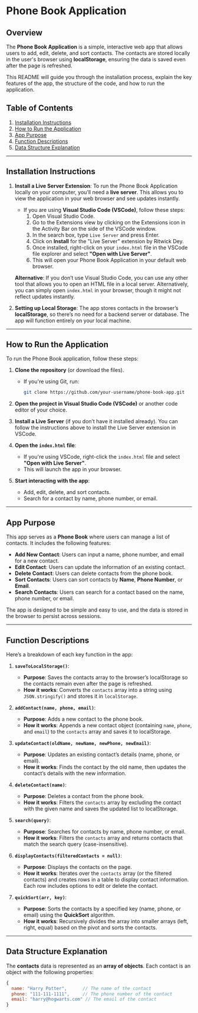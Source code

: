 # Phone Book Application

## Overview

The **Phone Book Application** is a simple, interactive web app that allows users to add, edit, delete, and sort contacts. The contacts are stored locally in the user's browser using **localStorage**, ensuring the data is saved even after the page is refreshed.

This README will guide you through the installation process, explain the key features of the app, the structure of the code, and how to run the application.

## Table of Contents

1. [Installation Instructions](#installation-instructions)
2. [How to Run the Application](#how-to-run-the-application)
3. [App Purpose](#app-purpose)
4. [Function Descriptions](#function-descriptions)
5. [Data Structure Explanation](#data-structure-explanation)

---

## Installation Instructions

1. **Install a Live Server Extension**:
    To run the Phone Book Application locally on your computer, you’ll need a **live server**. This allows you to view the application in your web browser and see updates instantly.

    - If you are using **Visual Studio Code (VSCode)**, follow these steps:
      1. Open Visual Studio Code.
      2. Go to the Extensions view by clicking on the Extensions icon in the Activity Bar on the side of the VSCode window.
      3. In the search box, type `Live Server` and press Enter.
      4. Click on **Install** for the "Live Server" extension by Ritwick Dey.
      5. Once installed, right-click on your `index.html` file in the VSCode file explorer and select **"Open with Live Server"**.
      6. This will open your Phone Book Application in your default web browser.

    **Alternative**: If you don’t use Visual Studio Code, you can use any other tool that allows you to open an HTML file in a local server. Alternatively, you can simply open `index.html` in your browser, though it might not reflect updates instantly.

2. **Setting up Local Storage**:
    The app stores contacts in the browser’s **localStorage**, so there’s no need for a backend server or database. The app will function entirely on your local machine.

---

## How to Run the Application

To run the Phone Book application, follow these steps:

1. **Clone the repository** (or download the files).
    - If you're using Git, run:
      ```bash
      git clone https://github.com/your-username/phone-book-app.git
      ```

2. **Open the project in Visual Studio Code (VSCode)** or another code editor of your choice.

3. **Install a Live Server** (if you don’t have it installed already). You can follow the instructions above to install the Live Server extension in VSCode.

4. **Open the `index.html` file**:
    - If you're using VSCode, right-click the `index.html` file and select **"Open with Live Server"**.
    - This will launch the app in your browser.

5. **Start interacting with the app**:
    - Add, edit, delete, and sort contacts.
    - Search for a contact by name, phone number, or email.

---

## App Purpose

This app serves as a **Phone Book** where users can manage a list of contacts. It includes the following features:

- **Add New Contact**: Users can input a name, phone number, and email for a new contact.
- **Edit Contact**: Users can update the information of an existing contact.
- **Delete Contact**: Users can delete contacts from the phone book.
- **Sort Contacts**: Users can sort contacts by **Name**, **Phone Number**, or **Email**.
- **Search Contacts**: Users can search for a contact based on the name, phone number, or email.

The app is designed to be simple and easy to use, and the data is stored in the browser to persist across sessions.

---

## Function Descriptions

Here’s a breakdown of each key function in the app:

1. **`saveToLocalStorage()`**:
   - **Purpose**: Saves the contacts array to the browser’s localStorage so the contacts remain even after the page is refreshed.
   - **How it works**: Converts the `contacts` array into a string using `JSON.stringify()` and stores it in `localStorage`.

2. **`addContact(name, phone, email)`**:
   - **Purpose**: Adds a new contact to the phone book.
   - **How it works**: Appends a new contact object (containing `name`, `phone`, and `email`) to the `contacts` array and saves it to localStorage.

3. **`updateContact(oldName, newName, newPhone, newEmail)`**:
   - **Purpose**: Updates an existing contact’s details (name, phone, or email).
   - **How it works**: Finds the contact by the old name, then updates the contact’s details with the new information.

4. **`deleteContact(name)`**:
   - **Purpose**: Deletes a contact from the phone book.
   - **How it works**: Filters the `contacts` array by excluding the contact with the given name and saves the updated list to localStorage.

5. **`search(query)`**:
   - **Purpose**: Searches for contacts by name, phone number, or email.
   - **How it works**: Filters the `contacts` array and returns contacts that match the search query (case-insensitive).

6. **`displayContacts(filteredContacts = null)`**:
   - **Purpose**: Displays the contacts on the page.
   - **How it works**: Iterates over the `contacts` array (or the filtered contacts) and creates rows in a table to display contact information. Each row includes options to edit or delete the contact.

7. **`quickSort(arr, key)`**:
   - **Purpose**: Sorts the contacts by a specified key (name, phone, or email) using the **QuickSort** algorithm.
   - **How it works**: Recursively divides the array into smaller arrays (left, right, equal) based on the pivot and sorts the contacts.

---

## Data Structure Explanation

The **contacts** data is represented as an **array of objects**. Each contact is an object with the following properties:

```js
{
  name: "Harry Potter",      // The name of the contact
  phone: "111-111-1111",     // The phone number of the contact
  email: "harry@hogwarts.com" // The email of the contact
}